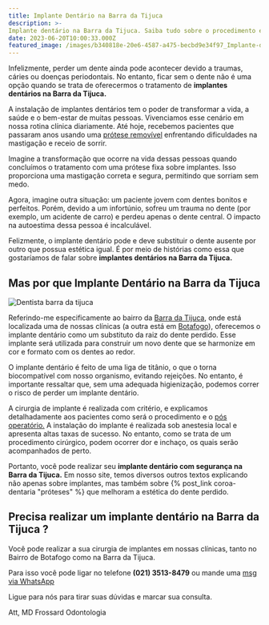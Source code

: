 ```yaml
---
title: Implante Dentário na Barra da Tijuca
description: >-
Implante dentário na Barra da Tijuca. Saiba tudo sobre o procedimento e volte a mastigar e sorrir com segurança.
date: 2023-06-20T10:00:33.000Z
featured_image: /images/b340818e-20e6-4587-a475-becbd9e34f97_Implante-dentário-RJ-1.jpg
---
```


Infelizmente, perder um dente ainda pode acontecer devido a traumas, cáries ou doenças periodontais. No entanto, ficar sem o dente não é uma opção quando se trata de oferecermos o tratamento de **implantes dentários na Barra da Tijuca.**

A instalação de implantes dentários tem o poder de transformar a vida, a saúde e o bem-estar de muitas pessoas. Vivenciamos esse cenário em nossa rotina clínica diariamente. Até hoje, recebemos pacientes que passaram anos usando uma [prótese removível](https://mdfrossard.com.br/e-possivel-ter-uma-dentadura-fixa/) enfrentando dificuldades na mastigação e receio de sorrir.

Imagine a transformação que ocorre na vida dessas pessoas quando concluímos o tratamento com uma prótese fixa sobre implantes. Isso proporciona uma mastigação correta e segura, permitindo que sorriam sem medo.

Agora, imagine outra situação: um paciente jovem com dentes bonitos e perfeitos. Porém, devido a um infortúnio, sofreu um trauma no dente (por exemplo, um acidente de carro) e perdeu apenas o dente central. O impacto na autoestima dessa pessoa é incalculável.

Felizmente, o implante dentário pode e deve substituir o dente ausente por outro que possua estética igual. É por meio de histórias como essa que gostaríamos de falar sobre **implantes dentários na Barra da Tijuca.**

## Mas por que Implante Dentário na Barra da Tijuca

![Dentista barra da tijuca ](/images/76345c37-98a0-457b-a71c-4dd16603ca51_Dentista-barra-da-tijuca-4-1024x682.jpg) 

Referindo-me especificamente ao bairro da [Barra da Tijuca](https://mdfrossard.com.br/dentista-barra-da-tijuca/), onde está localizada uma de nossas clínicas (a outra está em [Botafogo](https://mdfrossard.com.br/dentista-em-botafogo/)), oferecemos o implante dentário como um substituto da raiz do dente perdido. Esse implante será utilizada para construir um novo dente que se harmonize em cor e formato com os dentes ao redor.

O implante dentário é feito de uma liga de titânio, o que o torna biocompatível com nosso organismo, evitando rejeições. No entanto, é importante ressaltar que, sem uma adequada higienização, podemos correr o risco de perder um implante dentário.

A cirurgia de implante é realizada com critério, e explicamos detalhadamente aos pacientes como será o procedimento e o [pós operatório.](https://mdfrossard.com.br/extracao-de-dente/) A instalação do implante é realizada sob anestesia local e apresenta altas taxas de sucesso. No entanto, como se trata de um procedimento cirúrgico, podem ocorrer dor e inchaço, os quais serão acompanhados de perto.

Portanto, você pode realizar seu **implante dentário com segurança na Barra da Tijuca.** Em nosso site, temos diversos outros textos explicando não apenas sobre implantes, mas também sobre {% post_link coroa-dentaria "próteses" %} que melhoram a estética do dente perdido.

## Precisa realizar um implante dentário na Barra da Tijuca ?

Você pode realizar a sua cirurgia de implantes em nossas clínicas, tanto no Bairro de Botafogo como na Barra da Tijuca. 

Para isso você pode ligar no telefone **(021) 3513-8479** ou mande uma [msg via WhatsApp](https://api.whatsapp.com/send?phone=55021976637803)

Ligue para nós para tirar suas dúvidas e marcar sua consulta. 

Att, MD Frossard Odontologia